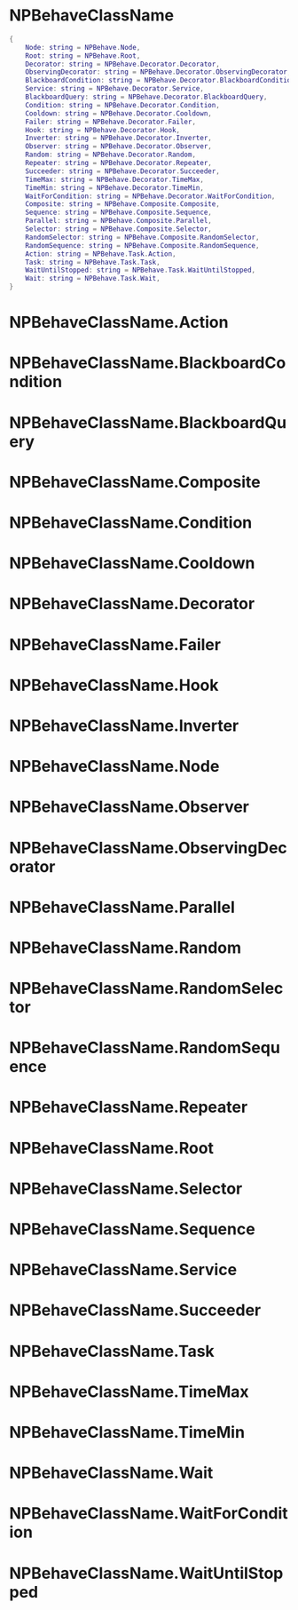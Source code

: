 # NPBehaveClassName

```lua
{
    Node: string = NPBehave.Node,
    Root: string = NPBehave.Root,
    Decorator: string = NPBehave.Decorator.Decorator,
    ObservingDecorator: string = NPBehave.Decorator.ObservingDecorator,
    BlackboardCondition: string = NPBehave.Decorator.BlackboardCondition,
    Service: string = NPBehave.Decorator.Service,
    BlackboardQuery: string = NPBehave.Decorator.BlackboardQuery,
    Condition: string = NPBehave.Decorator.Condition,
    Cooldown: string = NPBehave.Decorator.Cooldown,
    Failer: string = NPBehave.Decorator.Failer,
    Hook: string = NPBehave.Decorator.Hook,
    Inverter: string = NPBehave.Decorator.Inverter,
    Observer: string = NPBehave.Decorator.Observer,
    Random: string = NPBehave.Decorator.Random,
    Repeater: string = NPBehave.Decorator.Repeater,
    Succeeder: string = NPBehave.Decorator.Succeeder,
    TimeMax: string = NPBehave.Decorator.TimeMax,
    TimeMin: string = NPBehave.Decorator.TimeMin,
    WaitForCondition: string = NPBehave.Decorator.WaitForCondition,
    Composite: string = NPBehave.Composite.Composite,
    Sequence: string = NPBehave.Composite.Sequence,
    Parallel: string = NPBehave.Composite.Parallel,
    Selector: string = NPBehave.Composite.Selector,
    RandomSelector: string = NPBehave.Composite.RandomSelector,
    RandomSequence: string = NPBehave.Composite.RandomSequence,
    Action: string = NPBehave.Task.Action,
    Task: string = NPBehave.Task.Task,
    WaitUntilStopped: string = NPBehave.Task.WaitUntilStopped,
    Wait: string = NPBehave.Task.Wait,
}
```


# NPBehaveClassName.Action


# NPBehaveClassName.BlackboardCondition


# NPBehaveClassName.BlackboardQuery


# NPBehaveClassName.Composite


# NPBehaveClassName.Condition


# NPBehaveClassName.Cooldown


# NPBehaveClassName.Decorator


# NPBehaveClassName.Failer


# NPBehaveClassName.Hook


# NPBehaveClassName.Inverter


# NPBehaveClassName.Node


# NPBehaveClassName.Observer


# NPBehaveClassName.ObservingDecorator


# NPBehaveClassName.Parallel


# NPBehaveClassName.Random


# NPBehaveClassName.RandomSelector


# NPBehaveClassName.RandomSequence


# NPBehaveClassName.Repeater


# NPBehaveClassName.Root


# NPBehaveClassName.Selector


# NPBehaveClassName.Sequence


# NPBehaveClassName.Service


# NPBehaveClassName.Succeeder


# NPBehaveClassName.Task


# NPBehaveClassName.TimeMax


# NPBehaveClassName.TimeMin


# NPBehaveClassName.Wait


# NPBehaveClassName.WaitForCondition


# NPBehaveClassName.WaitUntilStopped


